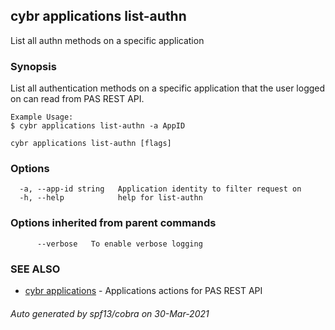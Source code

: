 ## cybr applications list-authn

List all authn methods on a specific application

### Synopsis

List all authentication methods on a specific application
	that the user logged on can read from PAS REST API.
	
	Example Usage:
	$ cybr applications list-authn -a AppID

```
cybr applications list-authn [flags]
```

### Options

```
  -a, --app-id string   Application identity to filter request on
  -h, --help            help for list-authn
```

### Options inherited from parent commands

```
      --verbose   To enable verbose logging
```

### SEE ALSO

* [cybr applications](cybr_applications.md)	 - Applications actions for PAS REST API

###### Auto generated by spf13/cobra on 30-Mar-2021
